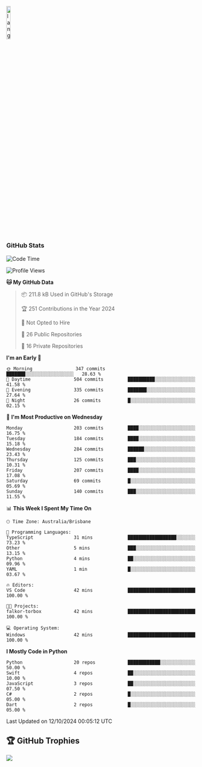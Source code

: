 <p align="left"><img width=15%" src="https://github.com/alansmathew/alansmathew/raw/master/lang.gif" alt="lang image here" /></p>

# <h3 align="left">GitHub Stats</h3>

<!--START_SECTION:waka-->
![Code Time](http://img.shields.io/badge/Code%20Time-462%20hrs%2022%20mins-blue)

![Profile Views](http://img.shields.io/badge/Profile%20Views-0-blue)

**🐱 My GitHub Data** 

> 📦 211.8 kB Used in GitHub's Storage 
 > 
> 🏆 251 Contributions in the Year 2024
 > 
> 🚫 Not Opted to Hire
 > 
> 📜 26 Public Repositories 
 > 
> 🔑 16 Private Repositories 
 > 
**I'm an Early 🐤** 

```text
🌞 Morning                347 commits         ███████░░░░░░░░░░░░░░░░░░   28.63 % 
🌆 Daytime                504 commits         ██████████░░░░░░░░░░░░░░░   41.58 % 
🌃 Evening                335 commits         ███████░░░░░░░░░░░░░░░░░░   27.64 % 
🌙 Night                  26 commits          █░░░░░░░░░░░░░░░░░░░░░░░░   02.15 % 
```
📅 **I'm Most Productive on Wednesday** 

```text
Monday                   203 commits         ████░░░░░░░░░░░░░░░░░░░░░   16.75 % 
Tuesday                  184 commits         ████░░░░░░░░░░░░░░░░░░░░░   15.18 % 
Wednesday                284 commits         ██████░░░░░░░░░░░░░░░░░░░   23.43 % 
Thursday                 125 commits         ███░░░░░░░░░░░░░░░░░░░░░░   10.31 % 
Friday                   207 commits         ████░░░░░░░░░░░░░░░░░░░░░   17.08 % 
Saturday                 69 commits          █░░░░░░░░░░░░░░░░░░░░░░░░   05.69 % 
Sunday                   140 commits         ███░░░░░░░░░░░░░░░░░░░░░░   11.55 % 
```


📊 **This Week I Spent My Time On** 

```text
🕑︎ Time Zone: Australia/Brisbane

💬 Programming Languages: 
TypeScript               31 mins             ██████████████████░░░░░░░   73.23 % 
Other                    5 mins              ███░░░░░░░░░░░░░░░░░░░░░░   13.15 % 
Python                   4 mins              ██░░░░░░░░░░░░░░░░░░░░░░░   09.96 % 
YAML                     1 min               █░░░░░░░░░░░░░░░░░░░░░░░░   03.67 % 

🔥 Editors: 
VS Code                  42 mins             █████████████████████████   100.00 % 

🐱‍💻 Projects: 
falkor-torbox            42 mins             █████████████████████████   100.00 % 

💻 Operating System: 
Windows                  42 mins             █████████████████████████   100.00 % 
```

**I Mostly Code in Python** 

```text
Python                   20 repos            ████████████░░░░░░░░░░░░░   50.00 % 
Swift                    4 repos             ██░░░░░░░░░░░░░░░░░░░░░░░   10.00 % 
JavaScript               3 repos             ██░░░░░░░░░░░░░░░░░░░░░░░   07.50 % 
C#                       2 repos             █░░░░░░░░░░░░░░░░░░░░░░░░   05.00 % 
Dart                     2 repos             █░░░░░░░░░░░░░░░░░░░░░░░░   05.00 % 
```




 Last Updated on 12/10/2024 00:05:12 UTC
<!--END_SECTION:waka-->

## 🏆 GitHub Trophies

![](https://github-profile-trophy.vercel.app/?username=samh06&theme=discord&no-frame=true&no-bg=false&margin-w=4)
